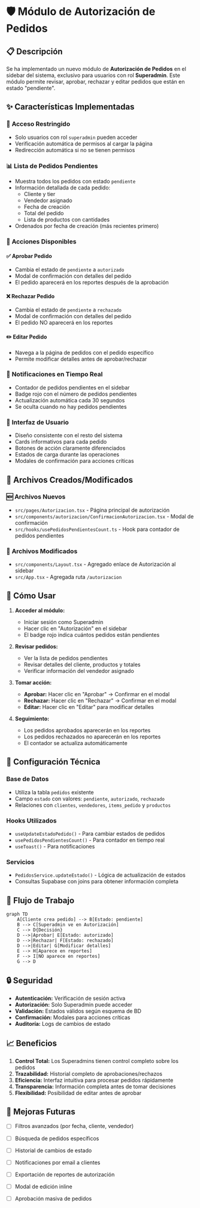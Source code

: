 # 🛡️ Módulo de Autorización de Pedidos

## 📋 Descripción

Se ha implementado un nuevo módulo de **Autorización de Pedidos** en el sidebar del sistema, exclusivo para usuarios con rol **Superadmin**. Este módulo permite revisar, aprobar, rechazar y editar pedidos que están en estado "pendiente".

## ✨ Características Implementadas

### 🔐 **Acceso Restringido**
- Solo usuarios con rol `superadmin` pueden acceder
- Verificación automática de permisos al cargar la página
- Redirección automática si no se tienen permisos

### 📊 **Lista de Pedidos Pendientes**
- Muestra todos los pedidos con estado `pendiente`
- Información detallada de cada pedido:
  - Cliente y tier
  - Vendedor asignado
  - Fecha de creación
  - Total del pedido
  - Lista de productos con cantidades
- Ordenados por fecha de creación (más recientes primero)

### 🎯 **Acciones Disponibles**

#### ✅ **Aprobar Pedido**
- Cambia el estado de `pendiente` a `autorizado`
- Modal de confirmación con detalles del pedido
- El pedido aparecerá en los reportes después de la aprobación

#### ❌ **Rechazar Pedido**
- Cambia el estado de `pendiente` a `rechazado`
- Modal de confirmación con detalles del pedido
- El pedido NO aparecerá en los reportes

#### ✏️ **Editar Pedido**
- Navega a la página de pedidos con el pedido específico
- Permite modificar detalles antes de aprobar/rechazar

### 🔔 **Notificaciones en Tiempo Real**
- Contador de pedidos pendientes en el sidebar
- Badge rojo con el número de pedidos pendientes
- Actualización automática cada 30 segundos
- Se oculta cuando no hay pedidos pendientes

### 🎨 **Interfaz de Usuario**
- Diseño consistente con el resto del sistema
- Cards informativos para cada pedido
- Botones de acción claramente diferenciados
- Estados de carga durante las operaciones
- Modales de confirmación para acciones críticas

## 📁 Archivos Creados/Modificados

### 🆕 **Archivos Nuevos**
- `src/pages/Autorizacion.tsx` - Página principal de autorización
- `src/components/autorizacion/ConfirmacionAutorizacion.tsx` - Modal de confirmación
- `src/hooks/usePedidosPendientesCount.ts` - Hook para contador de pedidos pendientes

### 🔄 **Archivos Modificados**
- `src/components/Layout.tsx` - Agregado enlace de Autorización al sidebar
- `src/App.tsx` - Agregada ruta `/autorizacion`

## 🚀 **Cómo Usar**

1. **Acceder al módulo:**
   - Iniciar sesión como Superadmin
   - Hacer clic en "Autorización" en el sidebar
   - El badge rojo indica cuántos pedidos están pendientes

2. **Revisar pedidos:**
   - Ver la lista de pedidos pendientes
   - Revisar detalles del cliente, productos y totales
   - Verificar información del vendedor asignado

3. **Tomar acción:**
   - **Aprobar:** Hacer clic en "Aprobar" → Confirmar en el modal
   - **Rechazar:** Hacer clic en "Rechazar" → Confirmar en el modal
   - **Editar:** Hacer clic en "Editar" para modificar detalles

4. **Seguimiento:**
   - Los pedidos aprobados aparecerán en los reportes
   - Los pedidos rechazados no aparecerán en los reportes
   - El contador se actualiza automáticamente

## 🔧 **Configuración Técnica**

### **Base de Datos**
- Utiliza la tabla `pedidos` existente
- Campo `estado` con valores: `pendiente`, `autorizado`, `rechazado`
- Relaciones con `clientes`, `vendedores`, `items_pedido` y `productos`

### **Hooks Utilizados**
- `useUpdateEstadoPedido()` - Para cambiar estados de pedidos
- `usePedidosPendientesCount()` - Para contador en tiempo real
- `useToast()` - Para notificaciones

### **Servicios**
- `PedidosService.updateEstado()` - Lógica de actualización de estados
- Consultas Supabase con joins para obtener información completa

## 🎯 **Flujo de Trabajo**

```mermaid
graph TD
    A[Cliente crea pedido] --> B[Estado: pendiente]
    B --> C[Superadmin ve en Autorización]
    C --> D{Decisión}
    D -->|Aprobar| E[Estado: autorizado]
    D -->|Rechazar| F[Estado: rechazado]
    D -->|Editar| G[Modificar detalles]
    E --> H[Aparece en reportes]
    F --> I[NO aparece en reportes]
    G --> D
```

## 🔒 **Seguridad**

- **Autenticación:** Verificación de sesión activa
- **Autorización:** Solo Superadmin puede acceder
- **Validación:** Estados válidos según esquema de BD
- **Confirmación:** Modales para acciones críticas
- **Auditoría:** Logs de cambios de estado

## 📈 **Beneficios**

1. **Control Total:** Los Superadmins tienen control completo sobre los pedidos
2. **Trazabilidad:** Historial completo de aprobaciones/rechazos
3. **Eficiencia:** Interfaz intuitiva para procesar pedidos rápidamente
4. **Transparencia:** Información completa antes de tomar decisiones
5. **Flexibilidad:** Posibilidad de editar antes de aprobar

## 🚧 **Mejoras Futuras**

- [ ] Filtros avanzados (por fecha, cliente, vendedor)
- [ ] Búsqueda de pedidos específicos
- [ ] Historial de cambios de estado
- [ ] Notificaciones por email a clientes
- [ ] Exportación de reportes de autorización
- [ ] Modal de edición inline
- [ ] Aprobación masiva de pedidos


